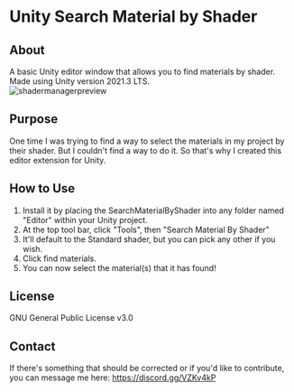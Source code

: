 # Unity Search Material by Shader  
## About  
A basic Unity editor window that allows you to find materials by shader. Made using Unity version 2021.3 LTS.  
![shadermanagerpreview](https://user-images.githubusercontent.com/37534421/225279210-10167a51-5fff-408c-973e-1e1c7acaef68.png)

## Purpose  
One time I was trying to find a way to select the materials in my project by their shader. But I couldn't find a way to do it. So that's why I created this editor extension for Unity.  

## How to Use  
1. Install it by placing the SearchMaterialByShader into any folder named "Editor" within your Unity project.
2. At the top tool bar, click "Tools", then "Search Material By Shader"
3. It'll default to the Standard shader, but you can pick any other if you wish.
4. Click find materials.
5. You can now select the material(s) that it has found!

## License  
GNU General Public License v3.0  

## Contact   
If there's something that should be corrected or if you'd like to contribute, you can message me here: https://discord.gg/VZKv4kP  
